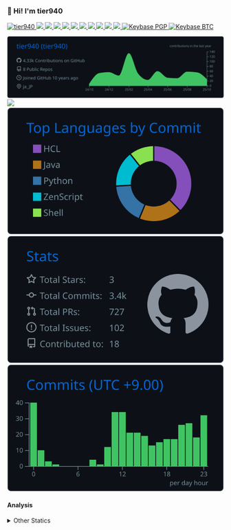 ### 👋 Hi! I'm tier940

<p align="left"> 
  <a href="https://github.com/tier940/tier940/">
    <img src="https://komarev.com/ghpvc/?username=tier940" alt="tier940" />
  </a>
  <a href="http://twitter.com/tier940">
    <img height="20" src="https://img.shields.io/twitter/follow/tier940?label=Twitter&logo=twitter&style=flat" />
  </a>
  <a href="https://github.com/tier940">
    <img height="20" src="https://img.shields.io/github/followers/tier940?label=follow&logo=github&style=flat" />
  </a>
  <a href="https://www.reddit.com/user/tier940">
    <img height="20" src="https://img.shields.io/reddit/user-karma/combined/tier940?label=Reddit&logo=reddit&style=flat" />
  </a>
  <a href="https://stackoverflow.com/users/17317833/tier940">
    <img height="20" src="https://img.shields.io/stackexchange/stackoverflow/r/17317833?label=StackOverflow&logo=stack-overflow&style=flat" />
  </a>
  <a href="https://zenn.dev/tier940">
    <img height="20" src="https://zenn.badge.nikaera.com/s/tier940/likes" />
  </a>
  <a href="https://zenn.dev/tier940">
    <img height="20" src="https://zenn.badge.nikaera.com/s/tier940/followers" />
  </a>
  <a href="https://zenn.dev/tier940">
    <img height="20" src="https://zenn.badge.nikaera.com/s/tier940/articles" />
  </a>
  <a href="http://qiita.com/tier940">
    <img height="20" src="https://qiita-badge.apiapi.app/s/tier940/posts.svg" />
  </a>
  <a href="http://qiita.com/tier940">
    <img height="20" src="https://qiita-badge.apiapi.app/s/tier940/contributions.svg" />
  </a>
  <a href="https://github.com/tier940/tier940/">
    <img height="20" src="https://github.com/tier940/tier940/actions/workflows/main.yml/badge.svg" />
  </a>
  <a href="https://keybase.io/tier940">
    <img alt="Keybase PGP" src="https://img.shields.io/keybase/pgp/tier940">
  </a>
  <a href="https://keybase.io/tier940">
    <img alt="Keybase BTC" src="https://img.shields.io/keybase/btc/tier940">
  </a>
</p>

[![](https://raw.githubusercontent.com/tier940/tier940/main/profile-summary-card-output/github_dark/0-profile-details.svg)](https://github.com/vn7n24fzkq/github-profile-summary-cards)
[![](https://raw.githubusercontent.com/tier940/tier940/main/profile-summary-card-output/github_dark/1-repos-per-language.svg)](https://github.com/vn7n24fzkq/github-profile-summary-cards) [![](https://raw.githubusercontent.com/tier940/tier940/main/profile-summary-card-output/github_dark/2-most-commit-language.svg)](https://github.com/vn7n24fzkq/github-profile-summary-cards)
[![](https://raw.githubusercontent.com/tier940/tier940/main/profile-summary-card-output/github_dark/3-stats.svg)](https://github.com/vn7n24fzkq/github-profile-summary-cards) [![](https://raw.githubusercontent.com/tier940/tier940/main/profile-summary-card-output/github_dark/4-productive-time.svg)](https://github.com/vn7n24fzkq/github-profile-summary-cards)


#### Analysis
<!-- <img height="150" src="https://github.com/tier940/tier940/blob/master/images/stat.svg" alt="Alternative Text"/> -->

<details>
  <summary>Other Statics</summary>
  <!--START_SECTION:waka-->
![Code Time](http://img.shields.io/badge/Code%20Time-6%2C599%20hrs%202%20mins-blue)

**🐱 My GitHub Data** 

> 📦 86.9 kB Used in GitHub's Storage 
 > 
> 💼 Opted to Hire
 > 
> 📜 14 Public Repositories 
 > 
> 🔑 9 Private Repositories 
 > 
**I'm an Early 🐤** 

```text
🌞 Morning                2699 commits        ████░░░░░░░░░░░░░░░░░░░░░   17.09 % 
🌆 Daytime                5760 commits        █████████░░░░░░░░░░░░░░░░   36.47 % 
🌃 Evening                5639 commits        █████████░░░░░░░░░░░░░░░░   35.70 % 
🌙 Night                  1697 commits        ███░░░░░░░░░░░░░░░░░░░░░░   10.74 % 
```
📅 **I'm Most Productive on Saturday** 

```text
Monday                   1649 commits        ███░░░░░░░░░░░░░░░░░░░░░░   10.44 % 
Tuesday                  2467 commits        ████░░░░░░░░░░░░░░░░░░░░░   15.62 % 
Wednesday                1862 commits        ███░░░░░░░░░░░░░░░░░░░░░░   11.79 % 
Thursday                 1611 commits        ███░░░░░░░░░░░░░░░░░░░░░░   10.20 % 
Friday                   2318 commits        ████░░░░░░░░░░░░░░░░░░░░░   14.68 % 
Saturday                 3017 commits        █████░░░░░░░░░░░░░░░░░░░░   19.10 % 
Sunday                   2871 commits        █████░░░░░░░░░░░░░░░░░░░░   18.18 % 
```


📊 **This Week I Spent My Time On** 

```text
🕑︎ Time Zone: Asia/Tokyo

💬 Programming Languages: 
Other                    22 hrs 31 mins      ████████████████████░░░░░   80.64 % 
YAML                     3 hrs 3 mins        ███░░░░░░░░░░░░░░░░░░░░░░   10.93 % 
Markdown                 1 hr 22 mins        █░░░░░░░░░░░░░░░░░░░░░░░░   04.90 % 
Jinja2                   27 mins             ░░░░░░░░░░░░░░░░░░░░░░░░░   01.66 % 
Java                     23 mins             ░░░░░░░░░░░░░░░░░░░░░░░░░   01.38 % 

🔥 Editors: 
Chrome                   23 hrs 33 mins      █████████████████████░░░░   84.32 % 
VS Code                  4 hrs 6 mins        ████░░░░░░░░░░░░░░░░░░░░░   14.68 % 
IntelliJ IDEA            16 mins             ░░░░░░░░░░░░░░░░░░░░░░░░░   00.99 % 

💻 Operating System: 
Windows                  24 hrs 8 mins       ██████████████████████░░░   86.44 % 
Linux                    3 hrs 47 mins       ███░░░░░░░░░░░░░░░░░░░░░░   13.56 % 
```

**I Mostly Code in Java** 

```text
Java                     10 repos            █████████░░░░░░░░░░░░░░░░   37.04 % 
Shell                    3 repos             ███░░░░░░░░░░░░░░░░░░░░░░   11.11 % 
HCL                      3 repos             ███░░░░░░░░░░░░░░░░░░░░░░   11.11 % 
Python                   2 repos             ██░░░░░░░░░░░░░░░░░░░░░░░   07.41 % 
JavaScript               1 repo              █░░░░░░░░░░░░░░░░░░░░░░░░   03.70 % 
```



**Timeline**

![Lines of Code chart](https://raw.githubusercontent.com/tier940/tier940/main/assets/bar_graph.png)


 Last Updated on 30/10/2025 00:11:01 UTC
<!--END_SECTION:waka-->
</details>
